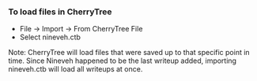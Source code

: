 ### To load files in CherryTree

- File -> Import -> From CherryTree File
- Select nineveh.ctb

Note: CherryTree will load files that were saved up to that specific point in time. Since Nineveh happened to be the last writeup added, importing nineveh.ctb will load all writeups at once.
